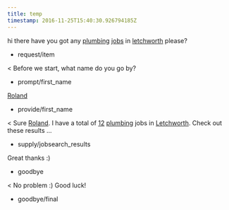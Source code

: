 ```yaml
---
title: temp
timestamp: 2016-11-25T15:40:30.926794185Z
---
```


hi there have you got any [plumbing](jobrole) [jobs](item_type) in [letchworth](location) please?
* request/item

< Before we start, what name do you go by?
* prompt/first_name

[Roland](first_name)
* provide/first_name

< Sure [Roland](first_name). I have a total of [12](jobcount) [plumbing](jobrole) jobs in [Letchworth](location). Check out these results ...
* supply/jobsearch_results

Great thanks :)
* goodbye

< No problem :) Good luck!
* goodbye/final

